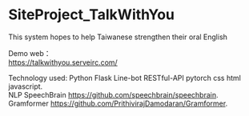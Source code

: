 # SiteProject_TalkWithYou   

This system hopes to help Taiwanese strengthen their oral English   

Demo web：  
https://talkwithyou.serveirc.com/  
  
 Technology used: Python Flask Line-bot RESTful-API pytorch css html javascript.  
 NLP SpeechBrain https://github.com/speechbrain/speechbrain.  
 Gramformer https://github.com/PrithivirajDamodaran/Gramformer.  
 
 
